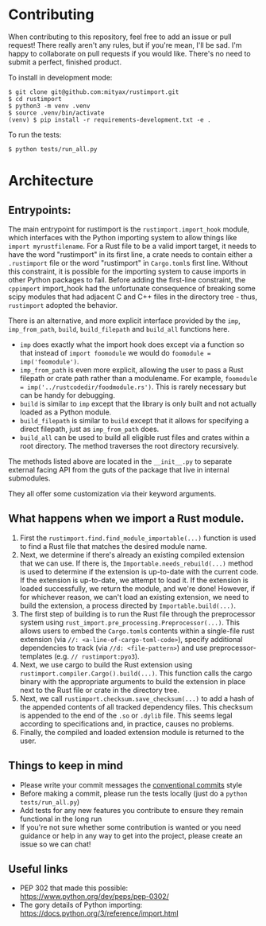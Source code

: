 # Contributing 

When contributing to this repository, feel free to add an issue or pull request! There really aren't any rules, but if 
you're mean, I'll be sad. I'm happy to collaborate on pull requests if you would like. There's no need to submit a 
perfect, finished product.

To install in development mode:
```
$ git clone git@github.com:mityax/rustimport.git 
$ cd rustimport
$ python3 -m venv .venv
$ source .venv/bin/activate
(venv) $ pip install -r requirements-development.txt -e .
```

To run the tests:
```
$ python tests/run_all.py
```

# Architecture

## Entrypoints:

The main entrypoint for rustimport is the `rustimport.import_hook` module, which interfaces with the Python importing system to allow things like `import myrustfilename`. For a Rust file to be a valid import target, it needs to have the word "rustimport" in its first line, a crate needs to contain either a `.rustimport` file or the word "rustimport" in `Cargo.toml`s first line. Without this constraint, it is possible for the importing system to cause imports in other Python packages to fail. Before adding the first-line constraint, the `cppimport` import_hook had the unfortunate consequence of breaking some scipy modules that had adjacent C and C++ files in the directory tree - thus, `rustimport` adopted the behavior.

There is an alternative, and more explicit interface provided by the `imp`, `imp_from_path`, `build`, `build_filepath` and `build_all` functions here.
* `imp` does exactly what the import hook does except via a function so that instead of `import foomodule` we would do `foomodule = imp('foomodule')`.
* `imp_from_path` is even more explicit, allowing the user to pass a Rust filepath or crate path rather than a modulename. For example, `foomodule = imp('../rustcodedir/foodmodule.rs')`. This is rarely necessary but can be handy for debugging.
* `build` is similar to `imp` except that the library is only built and not actually loaded as a Python module.
* `build_filepath` is similar to `build` except that it allows for specifying a direct filepath, just as `imp_from_path` does.
* `build_all` can be used to build all eligible rust files and crates within a root directory. The method traverses the root directory recursively.

The methods listed above are located in the `__init__.py` to separate external facing API from the guts of the package that live in internal submodules.

They all offer some customization via their keyword arguments.

## What happens when we import a Rust module.

1. First the `rustimport.find.find_module_importable(...)` function is used to find a Rust file that matches the desired module name.
2. Next, we determine if there's already an existing compiled extension that we can use. If there is, the `Importable.needs_rebuild(...)` method is used to determine if the extension is up-to-date with the current code. If the extension is up-to-date, we attempt to load it. If the extension is loaded successfully, we return the module, and we're done! However, if for whichever reason, we can't load an existing extension, we need to build the extension, a process directed by `Importable.build(...)`.
3. The first step of building is to run the Rust file through the preprocessor system using `rust_import.pre_processing.Preprocessor(...)`. This allows users to embed the `Cargo.toml`s contents within a single-file rust extension (via `//: <a-line-of-cargo-toml-code>`), specify additional dependencies to track (via `//d: <file-pattern>`) and use preprocessor-templates (e.g. `// rustimport:pyo3`).
4. Next, we use cargo to build the Rust extension using `rustimport.compiler.Cargo().build(...)`. This function calls the cargo binary with the appropriate arguments to build the extension in place next to the Rust file or crate in the directory tree.
5. Next, we call `rustimport.checksum.save_checksum(...)` to add a hash of the appended contents of all tracked dependency files. This checksum is appended to the end of the `.so` or `.dylib` file. This seems legal according to specifications and, in practice, causes no problems.
6. Finally, the compiled and loaded extension module is returned to the user.

## Things to keep in mind
- Please write your commit messages the [conventional commits](https://www.conventionalcommits.org/en/v1.0.0/#examples) 
  style
- Before making a commit, please run the tests locally (just do a `python tests/run_all.py`)
- Add tests for any new features you contribute to ensure they remain functional in the long run
- If you're not sure whether some contribution is wanted or you need guidance or help in any way to
  get into the project, please create an issue so we can chat!

## Useful links

* PEP 302 that made this possible: https://www.python.org/dev/peps/pep-0302/ 
* The gory details of Python importing: https://docs.python.org/3/reference/import.html
